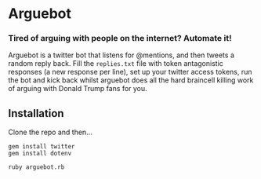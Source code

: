# Arguebot
### Tired of arguing with people on the internet? Automate it!

Arguebot is a twitter bot that listens for @mentions, and then tweets a random reply back. Fill the `replies.txt` file with token antagonistic responses (a new response per line), set up your twitter access tokens, run the bot and kick back whilst arguebot does all the hard braincell killing work of arguing with Donald Trump fans for you.

## Installation

Clone the repo and then...

```
gem install twitter
gem install dotenv

ruby arguebot.rb
```
